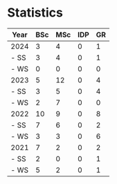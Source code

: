 # Statistics

| Year | BSc | MSc | IDP | GR |
|------|-----|-----|-----|----|
| 2024 |   3 |   4 |   0 |  1 |
| - SS |   3 |   4 |   0 |  1 |
| - WS |   0 |   0 |   0 |  0 |
| 2023 |   5 |  12 |   0 |  4 |
| - SS |   3 |   5 |   0 |  4 |
| - WS |   2 |   7 |   0 |  0 |
| 2022 |  10 |   9 |   0 |  8 |
| - SS |   7 |   6 |   0 |  2 |
| - WS |   3 |   3 |   0 |  6 |
| 2021 |   7 |   2 |   0 |  2 |
| - SS |   2 |   0 |   0 |  1 |
| - WS |   5 |   2 |   0 |  1 |
